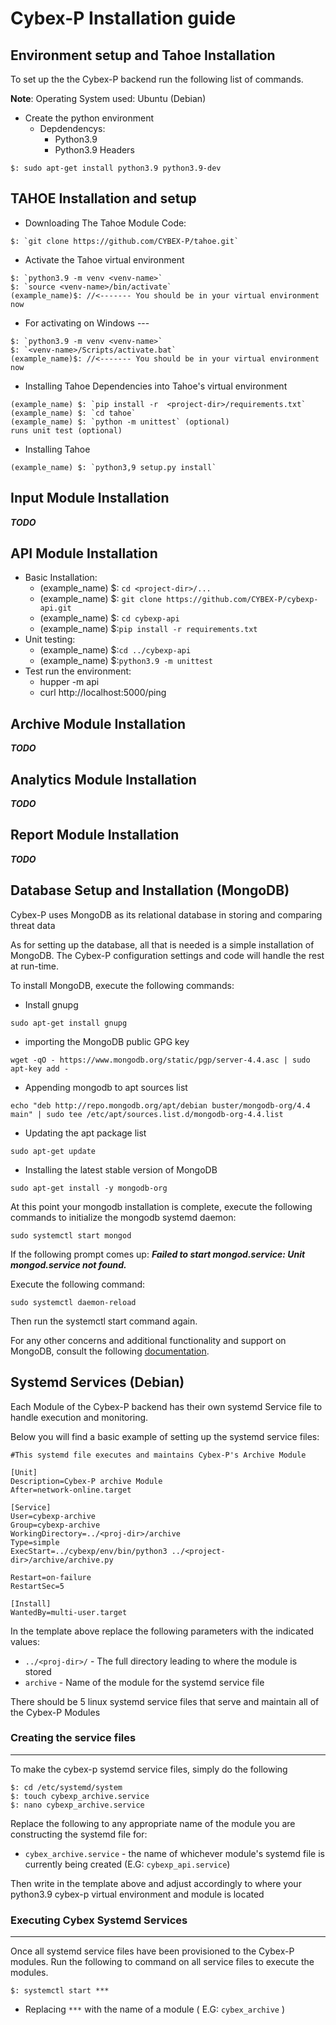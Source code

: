 
#  Cybex-P Installation guide

## Environment setup and Tahoe Installation
To set up the the Cybex-P backend run the following list of commands.

**Note**: Operating System used: Ubuntu (Debian)

- Create the python environment
	- Depdendencys:
		- Python3.9
		- Python3.9 Headers

`$: sudo apt-get install python3.9 python3.9-dev`

## TAHOE Installation and setup
-	Downloading The Tahoe Module Code:
```
$: `git clone https://github.com/CYBEX-P/tahoe.git`
```
- Activate the Tahoe virtual environment
```
$: `python3.9 -m venv <venv-name>`
$: `source <venv-name>/bin/activate`
(example_name)$: //<------- You should be in your virtual environment now
```
- For activating on Windows ---
```
$: `python3.9 -m venv <venv-name>`
$: `<venv-name>/Scripts/activate.bat`
(example_name)$: //<------- You should be in your virtual environment now
```

- Installing Tahoe Dependencies into Tahoe's virtual environment
```
(example_name) $: `pip install -r  <project-dir>/requirements.txt`
(example_name) $: `cd tahoe`
(example_name) $: `python -m unittest` (optional)
runs unit test (optional)
```
-	Installing  Tahoe
```
(example_name) $: `python3,9 setup.py install`
```

## **Input Module Installation**
***TODO***
## **API Module Installation**
- Basic Installation:
	- (example_name) $: `cd <project-dir>/...`
	- (example_name) $: `git clone https://github.com/CYBEX-P/cybexp-api.git`
	- (example_name) $: `cd cybexp-api`
	- (example_name) $:`pip install -r requirements.txt`
- Unit testing:
	- (example_name) $:`cd ../cybexp-api`
	- (example_name) $:`python3.9 -m unittest`
- Test run the environment:
	- hupper -m api
	- curl http://localhost:5000/ping
## **Archive Module Installation**
***TODO***
## **Analytics Module Installation**
***TODO***
## **Report Module Installation**
***TODO***

## Database Setup and Installation (MongoDB)
Cybex-P uses MongoDB as its relational database in storing and comparing threat data

As for setting up the database, all that is needed is a simple installation of MongoDB. The Cybex-P configuration settings and code will handle the rest at run-time.

To install MongoDB, execute the following commands:
- Install gnupg
```
sudo apt-get install gnupg
```
- importing the MongoDB public GPG key
```
wget -qO - https://www.mongodb.org/static/pgp/server-4.4.asc | sudo apt-key add -
```
- Appending mongodb to apt sources list
```
echo "deb http://repo.mongodb.org/apt/debian buster/mongodb-org/4.4 main" | sudo tee /etc/apt/sources.list.d/mongodb-org-4.4.list
```
- Updating the apt package list
```
sudo apt-get update
```
- Installing the latest stable version of MongoDB
```
sudo apt-get install -y mongodb-org
```
At this point your mongodb installation is complete, execute the following commands to initialize the mongodb systemd daemon:
```
sudo systemctl start mongod
```
If the following prompt comes up:
***Failed to start mongod.service: Unit mongod.service not found.***

Execute the following command:
```
sudo systemctl daemon-reload
```
Then run the systemctl start command again.

For any other concerns and additional functionality and support on MongoDB, consult the following [documentation](https://docs.mongodb.com/manual/tutorial/install-mongodb-on-debian/).


## Systemd Services (Debian)
Each Module of the Cybex-P backend has their own systemd Service file to handle execution and monitoring.

Below you will find a basic example of setting up the systemd service files:

```
#This systemd file executes and maintains Cybex-P's Archive Module

[Unit]
Description=Cybex-P archive Module
After=network-online.target

[Service]
User=cybexp-archive
Group=cybexp-archive
WorkingDirectory=../<proj-dir>/archive
Type=simple
ExecStart=../cybexp/env/bin/python3 ../<project-dir>/archive/archive.py

Restart=on-failure
RestartSec=5

[Install]
WantedBy=multi-user.target

````

In the template above replace the following parameters with the indicated values:
- `../<proj-dir>/` - The full directory leading to where the module is stored
- `archive` - Name of the module for the systemd service file

There should be 5 linux systemd service files that serve and maintain all of the Cybex-P Modules

 ### Creating the service files
 ---
 To make the cybex-p systemd service files, simply do the following
 ```
$: cd /etc/systemd/system
$: touch cybexp_archive.service
$: nano cybexp_archive.service
```
Replace the following to any appropriate name of the module you are constructing the systemd file for:
-	`cybex_archive.service` - the name of whichever module's systemd file is currently being created (E.G: `cybexp_api.service`)

Then write in the template above and adjust accordingly to where your python3.9 cybex-p virtual environment and module is located
### Executing Cybex Systemd Services 
---
Once all systemd service files have been provisioned to the Cybex-P modules. Run the following to command on all service files to execute the modules.
```
$: systemctl start ***
```
- Replacing `***` with the name of a module ( E.G: `cybex_archive` )

